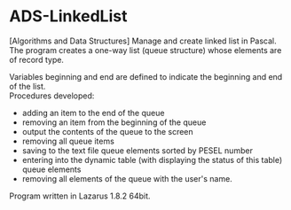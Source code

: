 # ADS-LinkedList
 [Algorithms and Data Structures] Manage and create linked list in Pascal.  
 The program creates a one-way list (queue structure) whose elements are of record type.  
  
Variables beginning and end are defined to indicate the beginning and end of the list.  
Procedures developed:
- adding an item to the end of the queue
- removing an item from the beginning of the queue
- output the contents of the queue to the screen
- removing all queue items
- saving to the text file queue elements sorted by PESEL number
- entering into the dynamic table (with displaying the status of this table) queue elements
- removing all elements of the queue with the user's name.
  
 Program written in Lazarus 1.8.2 64bit.
